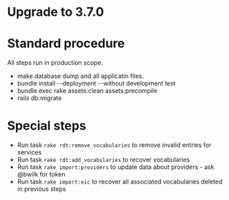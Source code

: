 # Upgrade to 3.7.0

# Standard procedure

All steps run in production scope.

- make database dump and all applicatin files.
- bundle install --deployment --without development test
- bundle exec rake assets:clean assets:precompile
- rails db:migrate

# Special steps

- Run task `rake rdt:remove_vocabularies` to remove invalid entries for services
- Run task `rake rdt:add_vocabularies` to recover vocabularies
- Run task `rake import:providers` to update data about providers - ask @bwilk for token
- Run task `rake import:eic` to recover all associated vocabularies deleted in previous steps